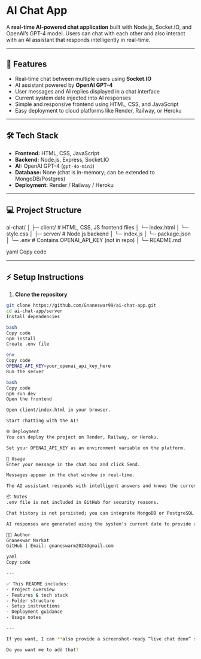 # AI Chat App

A **real-time AI-powered chat application** built with Node.js, Socket.IO, and OpenAI’s GPT-4 model. Users can chat with each other and also interact with an AI assistant that responds intelligently in real-time.  

---

## 🚀 Features

- Real-time chat between multiple users using **Socket.IO**
- AI assistant powered by **OpenAI GPT-4**
- User messages and AI replies displayed in a chat interface
- Current system date injected into AI responses
- Simple and responsive frontend using HTML, CSS, and JavaScript
- Easy deployment to cloud platforms like Render, Railway, or Heroku

---

## 🛠 Tech Stack

- **Frontend:** HTML, CSS, JavaScript  
- **Backend:** Node.js, Express, Socket.IO  
- **AI:** OpenAI GPT-4 (`gpt-4o-mini`)  
- **Database:** None (chat is in-memory; can be extended to MongoDB/Postgres)  
- **Deployment:** Render / Railway / Heroku  

---

## 💻 Project Structure

ai-chat/
│
├─ client/ # HTML, CSS, JS frontend files
│ └─ index.html
│ └─ style.css
│
├─ server/ # Node.js backend
│ └─ index.js
│ └─ package.json
│ └─ .env # Contains OPENAI_API_KEY (not in repo)
│
└─ README.md

yaml
Copy code

---

## ⚡ Setup Instructions

1. **Clone the repository**

```bash
git clone https://github.com/Gnaneswar99/ai-chat-app.git
cd ai-chat-app/server
Install dependencies

bash
Copy code
npm install
Create .env file

env
Copy code
OPENAI_API_KEY=your_openai_api_key_here
Run the server

bash
Copy code
npm run dev
Open the frontend

Open client/index.html in your browser.

Start chatting with the AI!

🌐 Deployment
You can deploy the project on Render, Railway, or Heroku.

Set your OPENAI_API_KEY as an environment variable on the platform.

📝 Usage
Enter your message in the chat box and click Send.

Messages appear in the chat window in real-time.

The AI assistant responds with intelligent answers and knows the current system date.

📦 Notes
.env file is not included in GitHub for security reasons.

Chat history is not persisted; you can integrate MongoDB or PostgreSQL for saving messages.

AI responses are generated using the system’s current date to provide accurate time-sensitive answers.

👨‍💻 Author
Gnaneswar Markat
GitHub | Email: gnaneswarm2024@gmail.com

yaml
Copy code

---

✅ This README includes:  
- Project overview  
- Features & tech stack  
- Folder structure  
- Setup instructions  
- Deployment guidance  
- Usage notes  

---

If you want, I can **also provide a screenshot-ready “live chat demo” section** for the README so it looks very professional on GitHub.  

Do you want me to add that?
